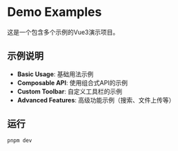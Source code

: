 # Demo Examples

这是一个包含多个示例的Vue3演示项目。

## 示例说明

- **Basic Usage**: 基础用法示例
- **Composable API**: 使用组合式API的示例
- **Custom Toolbar**: 自定义工具栏的示例
- **Advanced Features**: 高级功能示例（搜索、文件上传等）

## 运行

```bash
pnpm dev
```
